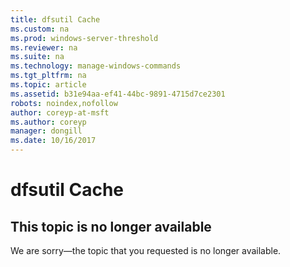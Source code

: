 ```yaml
---
title: dfsutil Cache
ms.custom: na
ms.prod: windows-server-threshold
ms.reviewer: na
ms.suite: na
ms.technology: manage-windows-commands
ms.tgt_pltfrm: na
ms.topic: article
ms.assetid: b31e94aa-ef41-44bc-9891-4715d7ce2301
robots: noindex,nofollow
author: coreyp-at-msft
ms.author: coreyp
manager: dongill
ms.date: 10/16/2017
---
```


# dfsutil Cache



## This topic is no longer available

We are sorry—the topic that you requested is no longer available.